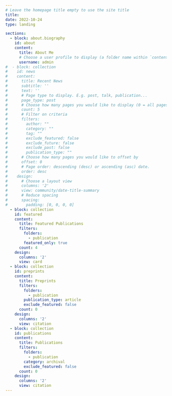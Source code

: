 ```yaml
---
# Leave the homepage title empty to use the site title
title:
date: 2022-10-24
type: landing

sections:
  - block: about.biography
    id: about
    content:
      title: About Me
      # Choose a user profile to display (a folder name within `content/authors/`)
      username: admin
#  - block: collection
#    id: news
#    content:
#      title: Recent News
#      subtitle: ''
#      text: ''
#      # Page type to display. E.g. post, talk, publication...
#      page_type: post
#      # Choose how many pages you would like to display (0 = all pages)
#      count: 5
#      # Filter on criteria
#      filters:
#        author: ""
#        category: ""
#        tag: ""
#        exclude_featured: false
#        exclude_future: false
#        exclude_past: false
#        publication_type: ""
#      # Choose how many pages you would like to offset by
#      offset: 0
#      # Page order: descending (desc) or ascending (asc) date.
#      order: desc
#    design:
#      # Choose a layout view
#      columns: '2'
#      view: community/date-title-summary
#      # Reduce spacing
#      spacing:
#        padding: [0, 0, 0, 0]
  - block: collection
    id: featured
    content:
      title: Featured Publications
      filters:
        folders:
          - publication
        featured_only: true
      count: 4
    design:
      columns: '2'
      view: card
  - block: collection
    id: preprints
    content:
      title: Preprints
      filters:
        folders:
          - publication
        publication_type: article
        exclude_featured: false
      count: 0
    design:
      columns: '2'
      view: citation
  - block: collection
    id: publications
    content:
      title: Publications
      filters:
        folders:
          - publication
        category: archival
        exclude_featured: false
      count: 0
    design:
      columns: '2'
      view: citation
---
```

